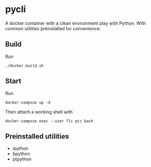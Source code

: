# pycli

A docker container with a clean environment play with Python. With common
utilities preinstalled for convenience.

## Build

Run
```
./docker.build.sh
```

## Start

Run
```
docker-compose up -d
```

Then attach a working shell with
```
docker-compose exec --user flc pcc bash
```

## Preinstalled utilities

- ipython
- bpython
- ptpython

